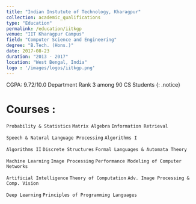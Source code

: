 ```yaml
---
title: "Indian Instutute of Technology, Kharagpur"
collection: academic_qualifications
type: "Education"
permalink: /education/iitkgp
venue: "IIT Kharagpur Campus"
field: "Computer Science and Engineering"
degree: "B.Tech. (Hons.)"
date: 2017-08-23
duration: "2013 - 2017"
location: "West Bengal, India"
logo : '/images/logos/iitkgp.png'
---
```


CGPA: 9.72/10.0
Department Rank 3 among 90 CS Students
{: .notice}


Courses :
===
`Probability & Statistics` `Matrix Algebra` `Information Retrieval`    

`Speech & Natural Language Processing` `Algorithms I`     

`Algorithms II` `Discrete Structures` `Formal Languages & Automata Theory`    

`Machine Learning` `Image Processing` `Performance Modeling of Computer Networks`     

`Artificial Intelligence` `Theory of Computation` `Adv. Image Processing & Comp. Vision`      

`Deep Learning`  `Principles of Programming Languages`   

